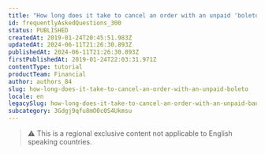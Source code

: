 ```yaml
---
title: "How long does it take to cancel an order with an unpaid 'boleto'?"
id: frequentlyAskedQuestions_300
status: PUBLISHED
createdAt: 2019-01-24T20:45:51.983Z
updatedAt: 2024-06-11T21:26:30.893Z
publishedAt: 2024-06-11T21:26:30.893Z
firstPublishedAt: 2019-01-24T22:03:31.971Z
contentType: tutorial
productTeam: Financial
author: authors_84
slug: how-long-does-it-take-to-cancel-an-order-with-an-unpaid-boleto
locale: en
legacySlug: how-long-does-it-take-to-cancel-an-order-with-an-unpaid-bank-payment-slip
subcategory: 3Gdgj9qfu8mO0c0S4Ukmsu
---
```


>⚠️ This is a regional exclusive content not applicable to 
> English speaking countries.
